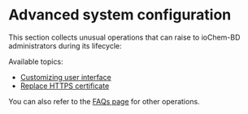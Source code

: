 # Advanced system configuration

This section collects unusual operations that can raise to ioChem-BD administrators during its lifecycle:

Available topics:

  * [Customizing user interface](/advanced-system-configuration/customizing-system-interface.md)
  * [Replace HTTPS certificate](/other-operations/replace-https-certificate.md)


You can also refer to the [FAQs page](https://faq.iochem-bd.org/) for other operations. 